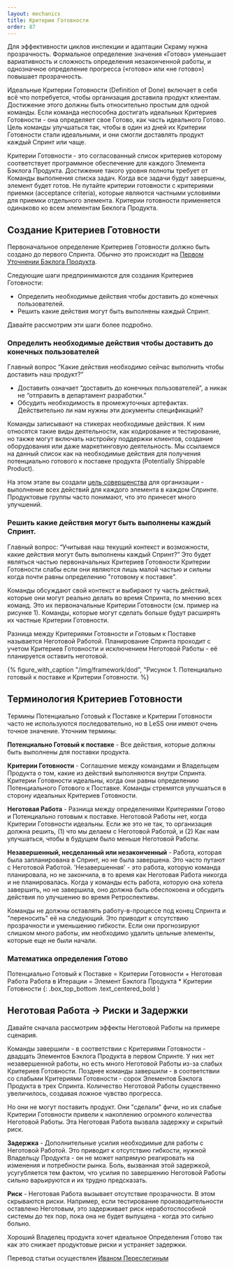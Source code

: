 ```yaml
---
layout: mechanics
title: Критерии Готовности
order: 87
---
```


Для эффективности циклов инспекции и адаптации Скраму нужна прозрачность. Формальное определение значения «Готово» уменьшает вариативность и сложность определения незаконченной работы, и однозначное определение прогресса («готово» или «не готово») повышает прозрачность.

Идеальные Критерии Готовности (Definition of Done) включает в себя всё что потребуется, чтобы организация доставила продукт клиентам. Достижение этого должны быть относительно простым для одной команды. Если команда неспособна достигать идеальных Критериев Готовности - она определяет свое Готово, как часть идеального Готово. Цель команды улучшаться так, чтобы в один из дней их Критерии Готовности стали идеальными, и они смогли доставлять продукт каждый Спринт или чаще.

Критерии Готовности - это согласованный список критериев которому соответствует программное обеспечение для каждого Элемента Бэклога Продукта. Достижение такого уровня полноты требует от Команды выполнения списка задач. Когда все задачи будут завершены, элемент будет готов. Не путайте критерии готовности с критериями приемки (acceptance criteria), которые являются частными условиями для приемки отдельного элемента. Критерии готовности применяется одинаково ко всем элементам Беклога Продукта.

## Создание Критериев Готовности

Первоначальное определение Критериев Готовности должно быть создано до первого Спринта. Обычно это происходит на [Первом Уточнении Бэклога Продукта](initial-product-backlog-refinement.html).

Следующие шаги предпринимаются для создания Критериев Готовности:
* Определить необходимые действия чтобы доставить до конечных пользователей.
* Решить какие действия могут быть выполнены каждый Спринт.

Давайте рассмотрим эти шаги более подробно.

### Определить необходимые действия чтобы доставить до конечных пользователей

Главный вопрос “Какие действия необходимо сейчас выполнить чтобы доставить наш продукт?”

* Доставить означает “доставить до конечных пользователей”, а никак не “отправить в департамент разработки.”
* Обсудить необходимость в промежуточных артефактах. Действительно ли нам нужны эти документы спецификаций?

Команды записывают на стикерах необходимые действия. К ним относятся такие виды деятельности, как кодирование и тестирование, но также могут включать настройку поддержки клиентов, создание оборудования или даже маркетинговую деятельность. Мы ссылаемся на данный список как на необходимые действия для получения потенциально готового к поставке продукта (Potentially Shippable Product).

На этом этапе вы создали [цель совершенства](../principles/continuous-improvement-towards-perfection.html) для организации - выполнение всех действий для каждого элемента в каждом Спринте. Продуктовые группы часто понимают, что это принесет много улучшений.

### Решить какие действия могут быть выполнены каждый Спринт.

Главный вопрос: “Учитывая наш текущий контекст и возможности, какие действия могут быть выполнены каждый Спринт?” Это будет являться частью первоначальных Критериев Готовности Критерии Готовности слабы если они являются лишь малой частью и сильны когда почти равны определению "готовому к поставке".

Команды обсуждают свой контекст и выбирают ту часть действий, которые они могут реально делать во время Спринта, по мнению всех команд. Это их первоначальные Критерии Готовности (см. пример на рисунке 1). Команды, которые могут сделать больше будут расширять их частные Критерии Готовности.

Разница между Критериями Готовности и Готовым к Поставке называется Неготовой Работой. Планирование Спринта проходит с учетом Критериев Готовности и исключением Неготовой Работы - её планируется оставить неготовой.

<div>
  {% figure_with_caption "/img/framework/dod", "Рисунок 1. Потенциально готовый к поставке и Критерии Готовности.  %}
</div>

## Терминология Критериев Готовности

Термины Потенциально Готовый к Поставке и Критерии Готовности часто не используются последовательно, но в LeSS они имеют очень точное значение. Уточним термины:

**Потенциально Готовый к поставке** - Все действия, которые должны быть выполнены для поставки продукта.

**Критерии Готовности** - Соглашение между командами и Владельцем Продукта о том, какие из действий выполняются внутри Спринта. Критерии Готовности идеальны, когда они равны определению Потенциального Готового к Поставке. Команды стремятся улучшаться в сторону идеальных Критериев Готовности.

**Неготовая Работа** - Разница между определениями Критериями Готово и Потенциально готовым к поставке. Неготовой Работы нет, когда Критерии Готовности идеальны. Если же это не так, то организация должна решить, (1) что мы делаем с Неготовой Работой, и (2) Как нам улучшаться, чтобы в будущем было меньше Неготовой Работы.

**Незавершенный, несделанный или незаконченный** - Работа, которая была запланирована в Спринт, но не была завершена. Это часто путают с Неготовой Работой. 'Незавершенная' - это работа, которую команда планировала, но не закончила, в то время как Неготовая Работа никогда и не планировалась. Когда у команды есть работа, которую она хотела завершить, но не завершила, оно должна быть обеспокоена и обсудить действия по улучшению во время Ретроспективы.

Команды не должны оставлять работу-в-процессе под конец Спринта и "переносить" её на следующий. Это приводит к отсутствию прозрачности и уменьшению гибкости. Если они прогнозируют слишком много работы, им необходимо удалить цельные элементы, которые еще не были начали.

### Математика определения Готово

Потенциально Готовый к Поставке = Критерии Готовности + Неготовая Работа
Работа в Итерации = Элемент Бэклога Продукта * Критерии Готовности
{: .box_top_bottom  .text_centered_bold }

## Неготовая Работа -> Риски и Задержки

Давайте сначала рассмотрим эффекты Неготовой Работы на примере сценария.

Команды завершили - в соответствии с Критериями Готовности - двадцать Элементов Бэклога Продукта в первом Спринте. У них нет незавершенной работы, но есть много Неготовой Работы из-за слабых Критериев Готовности. Позднее команды завершили - в соответствии со слабыми Критериями Готовности - сорок Элементов Бэклога Продукта в трех Спринта. Количество Неготовой Работы существенно увеличилось, создавая ложное чувство прогресса.

Но они не могут поставить продукт. Они "сделали" фичи, но их слабые Критерии Готовности привели к накоплению огромного количества Неготовой Работы. Эта Неготовая Работа вызвала задержку и скрытый риск.

**Задержка** - Дополнительные усилия необходимые для работы с Неготовой Работой. Это приводит к отсутствию гибкости, нужной Владельцу Продукта - он не может напрямую реагировать на изменения и потребности рынка. Боль, вызванная этой задержкой, усугубляется тем фактом, что усилия по завершению Неготовой Работы сильно варьируются и их трудно предсказать.

**Риск** - Неготовая Работа вызывает отсутствие прозрачности. В этом скрываются риски. Например, если тестирование производительности оставлено Неготовым, это задерживает риск неработоспособной системы до тех пор, пока она не будет выпущена - когда это сильно больно.

Хороший Владелец продукта хочет идеальное Определения Готово так как это снижает продуктовые риски и устраняет задержки.

Перевод статьи осуществлен [Иваном Переслегиным](https://www.facebook.com/pereslegin)
